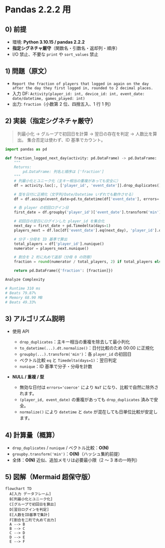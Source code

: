 # Pandas 2.2.2 用

## 0) 前提

- 環境: **Python 3.10.15 / pandas 2.2.2**
- **指定シグネチャ厳守**（関数名・引数名・返却列・順序）
- I/O 禁止、不要な `print` や `sort_values` 禁止

## 1) 問題（原文）

- `Report the fraction of players that logged in again on the day after the day they first logged in,
rounded to 2 decimal places.`
- 入力 DF: `Activity(player_id: int, device_id: int, event_date: date/datetime, games_played: int)`
- 出力: `fraction`（小数第 2 位、四捨五入、1 行 1 列）

## 2) 実装（指定シグネチャ厳守）

> 列最小化 → グループで初回日を計算 → 翌日の存在を判定 → 人数比を算出。
> 集合否定は使わず、ID 基準でカウント。

```python
import pandas as pd

def fraction_logged_next_day(activity: pd.DataFrame) -> pd.DataFrame:
    """
    Returns:
        pd.DataFrame: 列名と順序は ['fraction']
    """
    # 列最小化とユニーク化（主キー相当の重複があっても安全に）
    df = activity.loc[:, ['player_id', 'event_date']].drop_duplicates()

    # 型を日付に正規化（文字列/Date/Datetime いずれでも動作させる）
    df = df.assign(event_date=pd.to_datetime(df['event_date'], errors='coerce').dt.normalize())

    # 各 player の初回ログイン日
    first_date = df.groupby('player_id')['event_date'].transform('min')

    # 初回日の翌日にログインした player_id を集合化
    next_day = first_date + pd.Timedelta(days=1)
    players_next = df.loc[df['event_date'].eq(next_day), 'player_id'].drop_duplicates()

    # 分子・分母を ID 基準で算出
    total_players = df['player_id'].nunique()
    numerator = players_next.nunique()

    # 割合を 2 桁に丸めて返却（分母 0 の防御）
    fraction = round(numerator / total_players, 2) if total_players else 0.0

    return pd.DataFrame({'fraction': [fraction]})

Analyze Complexity

# Runtime 310 ms
# Beats 79.87%
# Memory 68.90 MB
# Beats 49.33%
```

## 3) アルゴリズム説明

- 使用 API

  - `drop_duplicates`：主キー相当の重複を除去して最小列化
  - `to_datetime(...).dt.normalize()`：日付比較のため 00:00 に正規化
  - `groupby(...).transform('min')`：各 `player_id` の初回日
  - ベクトル比較 `eq` と `Timedelta(days=1)`：翌日判定
  - `nunique`：ID 基準で分子・分母を計数

- **NULL / 重複 / 型**

  - 無効な日付は `errors='coerce'` により `NaT` になり、比較で自然に除外されます。
  - `(player_id, event_date)` の重複があっても `drop_duplicates` 済みで安全。
  - `normalize()` により `datetime` と `date` が混在しても日単位比較が安定します。

## 4) 計算量（概算）

- `drop_duplicates` / `nunique` / ベクトル比較：**O(N)**
- `groupby.transform('min')`：**O(N)**（ハッシュ集約前提）
- 全体：**O(N)** 近似、追加メモリは必要最小限（2 ～ 3 本の一時列）

## 5) 図解（Mermaid 超保守版）

```mermaid
flowchart TD
  A[入力 データフレーム]
  B[列最小化とユニーク化]
  C[グループで初回日を算出]
  D[翌日ログインを判定]
  E[人数をID基準で集計]
  F[割合を二桁で丸めて出力]
  A --> B
  B --> C
  C --> D
  D --> E
  E --> F
```
